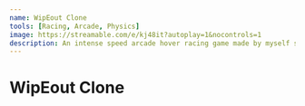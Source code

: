 ```yaml
---
name: WipEout Clone
tools: [Racing, Arcade, Physics]
image: https://streamable.com/e/kj48it?autoplay=1&nocontrols=1
description: An intense speed arcade hover racing game made by myself solo. The game was inspired by several racing games such as WipEout and FZero.
---
```


# WipEout Clone
